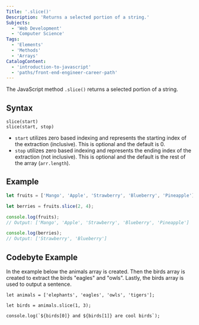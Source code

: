 ```yaml
---
Title: '.slice()'
Description: 'Returns a selected portion of a string.'
Subjects:
  - 'Web Development'
  - 'Computer Science'
Tags:
  - 'Elements'
  - 'Methods'
  - 'Arrays'
CatalogContent:
  - 'introduction-to-javascript'
  - 'paths/front-end-engineer-career-path'
---
```


The JavaScript method `.slice()` returns a selected portion of a string.

## Syntax

```pseudo
slice(start)
slice(start, stop)
```

- `start` utilizes zero based indexing and represents the starting index of the extraction (inclusive). This is optional and the default is 0.
- `stop` utilizes zero based indexing and represents the ending index of the extraction (not inclusive). This is optional and the default is the rest of the array (`arr.length`).

## Example

```js
let fruits = ['Mango', 'Apple', 'Strawberry', 'Blueberry', 'Pineapple'];

let berries = fruits.slice(2, 4);

console.log(fruits);
// Output: ['Mango', 'Apple', 'Strawberry', 'Blueberry', 'Pineapple']

console.log(berries);
// Output: ['Strawberry', 'Blueberry']
```

## Codebyte Example

In the example below the animals array is created. Then the birds array is created to extract the birds "eagles" and "owls". Lastly, the birds array is used to output a sentence.

```codebyte/javascript
let animals = ['elephants', 'eagles', 'owls', 'tigers'];

let birds = animals.slice(1, 3);

console.log(`${birds[0]} and ${birds[1]} are cool birds`);
```
